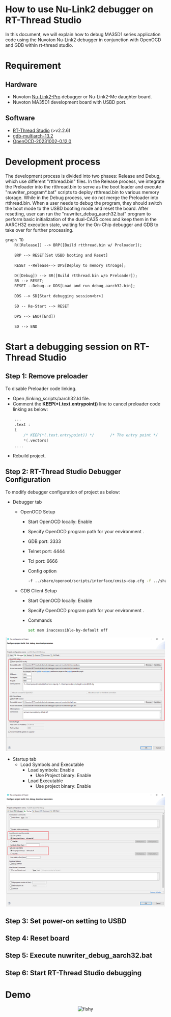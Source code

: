 # **How to use Nu-Link2 debugger on RT-Thread Studio**

In this document, we will explain how to debug MA35D1 series application code using the Nuvoton Nu-Link2 debugger in conjunction with OpenOCD and GDB within rt-thread studio.

# **Requirement**

## Hardware

- Nuvoton [Nu-Link2-Pro](https://www.nuvoton.com/tool-and-software/debugger-and-programmer/1-to-1-debugger-and-programmer/nu-link2-pro/) debugger or Nu-Link2-Me daughter board.
- Nuvoton MA35D1 development board with USBD port.

## Software

- [RT-Thread Studio](https://www.rt-thread.org/studio.html) (>v2.2.6)
- [gdb-multiarch-13.2](https://static.grumpycoder.net/pixel/gdb-multiarch-windows/gdb-multiarch-13.2.zip)
- [OpenOCD-20231002-0.12.0](https://sysprogs.com/getfile/2124/openocd-20231002.7z)

# **Development process**

The development process is divided into two phases: Release and Debug, which use different "rtthread.bin" files. In the Release process, we integrate the Preloader into the rtthread.bin to serve as the boot loader and execute "nuwriter_program*.bat" scripts to deploy rtthread.bin to various memory storage. While in the Debug process, we do not merge the Preloader into rtthread.bin. When a user needs to debug the program, they should switch the boot mode to the USBD booting mode and reset the board. After resetting, user can run the "nuwriter_debug_aarch32.bat" program to perform basic initialization of the dual-CA35 cores and keep them in the AARCH32 execution state, waiting for the On-Chip debugger and GDB to take over for further processing.

```mermaid
graph TD
    R([Release]) --> BRP([Build rtthread.bin w/ Preloader]);

    BRP --> RESET[Set USBD booting and Reset]

    RESET --Release--> DPS[Deploy to memory stroage];

    D([Debug]) --> BR([Build rtthread.bin w/o Preloader]);
    BR --> RESET;
    RESET --Debug--> DDS[Load and run debug_aarch32.bin];

    DDS --> SD[Start debugging session<br>]

    SD -- Re-Start --> RESET

    DPS --> END([End])

    SD --> END
```

# **Start a debugging session on RT-Thread Studio**

## Step 1: Remove preloader

To disable Preloader code linking.

- Open <project>/linking_scripts/aarch32.ld file.
- Comment the **KEEP(*(.text.entrypoint))** line to cancel preloader code linking as below:

```c
    ...
    .text :
    {
        /* KEEP(*(.text.entrypoint)) */       /* The entry point */
        *(.vectors)
    ....
```

- Rebuild project.

## Step 2:  RT-Thread Studio Debugger Configuration

To modify debugger configuration of project as below:

- Debugger tab
  - OpenOCD Setup
    - Start OpenOCD locally: Enable
    - Specify OpenOCD program path for your environment .
    - GDB port: 3333
    - Telnet port: 4444
    - Tcl port: 6666
    - Config option

        ```bash
        -f ../share/openocd/scripts/interface/cmsis-dap.cfg -f ../share/openocd/scripts/target/numicroMA35.cfg
        ```

  - GDB Client Setup
    - Start OpenOCD locally: Enable
    - Specify OpenOCD program path for your environment .
    - Commands

        ```bash
        set mem inaccessible-by-default off
        ```

<p align="center">
<img src="./figures/rtt_debugger.png" alt="fishy" class="bg-primary" width="500px">
</p>

- Startup tab
  - Load Symbols and Executable
    - Load symbols: Enable
      - Use Project binary: Enable
    - Load Executable
      - Use project binary: Enable

<p align="center">
<img src="./figures/rtt_debugger_start.png" alt="fishy" class="bg-primary" width="500px">
</p>

## Step 3: Set power-on setting to USBD

## Step 4: Reset board

## Step 5: Execute nuwriter_debug_aarch32.bat

## Step 6: Start RT-Thread Studio debugging

# **Demo**

<p align="center">
<img src="./figures/rtt_ma35_debugging.gif" alt="fishy" class="bg-primary">
</p>
